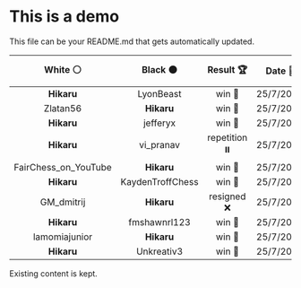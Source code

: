 # This is a demo

This file can be your README.md that gets automatically updated.

<!--START_SECTION:chessStats-->
<!-- Automatically generated with https://github.com/Balastrong/chess-stats-action -->

| White ⚪ | Black ⚫ | Result 🏆 | Date 📅 | Position 🗺️ |
|:---:|:---:|:---:|:---:|:---:|
| **Hikaru** | LyonBeast | win 🥇 | 25/7/2023 | <a href="http://www.ee.unb.ca/cgi-bin/tervo/fen.pl?select=3r2k1/5pb1/6p1/p3P2p/P3Qp2/1P1B1q2/2P2P1P/1R2R1K1 b - -">Link</a> |
| Zlatan56 | **Hikaru** | win 🥇 | 25/7/2023 | <a href="http://www.ee.unb.ca/cgi-bin/tervo/fen.pl?select=k3r1r1/8/p1p1p2p/P1Np2p1/3Q3n/3P1P1P/1P1Bn1P1/R5K1 w - -">Link</a> |
| **Hikaru** | jefferyx | win 🥇 | 25/7/2023 | <a href="http://www.ee.unb.ca/cgi-bin/tervo/fen.pl?select=6k1/2pqp1bp/1n4p1/Np1r1p2/1P1P1P2/P3P3/2Q3PP/B1R3K1 b - -">Link</a> |
| **Hikaru** | vi_pranav | repetition ⏸️ | 25/7/2023 | <a href="http://www.ee.unb.ca/cgi-bin/tervo/fen.pl?select=2r4r/1p4qk/p6p/3p1Q2/5P2/8/PPP3PP/1K1R4 b - -">Link</a> |
| FairChess_on_YouTube | **Hikaru** | win 🥇 | 25/7/2023 | <a href="http://www.ee.unb.ca/cgi-bin/tervo/fen.pl?select=6k1/1r4pp/p4p2/P2p4/3P4/1P1pPN1P/2q1nPP1/2Q1R1K1 w - -">Link</a> |
| **Hikaru** | KaydenTroffChess | win 🥇 | 25/7/2023 | <a href="http://www.ee.unb.ca/cgi-bin/tervo/fen.pl?select=2b4r/4pp2/4k1pp/4p3/5P1N/4R3/1P4PP/3R2K1 b - f3">Link</a> |
| GM_dmitrij | **Hikaru** | resigned ❌ | 25/7/2023 | <a href="http://www.ee.unb.ca/cgi-bin/tervo/fen.pl?select=8/8/4k3/2R5/1P6/2P2P2/2r1p3/4K3 b - -">Link</a> |
| **Hikaru** | fmshawnrl123 | win 🥇 | 25/7/2023 | <a href="http://www.ee.unb.ca/cgi-bin/tervo/fen.pl?select=n3qrk1/r4pb1/p2Bpnp1/N2P3p/2P5/P1N4P/2Q2PP1/3RR1K1 b - -">Link</a> |
| lamomiajunior | **Hikaru** | win 🥇 | 25/7/2023 | <a href="http://www.ee.unb.ca/cgi-bin/tervo/fen.pl?select=8/1p2rr1k/p1p5/3p1p1p/P2P1Pp1/1n2P1P1/2R2KNP/8 w - -">Link</a> |
| **Hikaru** | Unkreativ3 | win 🥇 | 25/7/2023 | <a href="http://www.ee.unb.ca/cgi-bin/tervo/fen.pl?select=2R1N3/3P1pk1/5b1p/3rp1p1/8/7P/5PP1/6K1 b - -">Link</a> |

<!--END_SECTION:chessStats-->

Existing content is kept.
